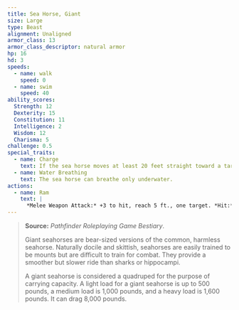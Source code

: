 ```yaml
---
title: Sea Horse, Giant
size: Large
type: Beast
alignment: Unaligned
armor_class: 13
armor_class_descriptor: natural armor
hp: 16
hd: 3
speeds:
  - name: walk
    speed: 0
  - name: swim
    speed: 40
ability_scores:
  Strength: 12
  Dexterity: 15
  Constitution: 11
  Intelligence: 2
  Wisdom: 12
  Charisma: 5
challenge: 0.5
special_traits:
  - name: Charge
    text: If the sea horse moves at least 20 feet straight toward a target and then hits it with a ram attack on the same turn, the target takes an extra 7 (2d6)  bludgeoning damage. It the target is a creature, it must succeed on a DC 11 Strength saving throw or be knocked prone.
  - name: Water Breathing
    text: The sea horse can breathe only underwater.
actions:
  - name: Ram
    text: |
      *Melee Weapon Attack:* +3 to hit, reach 5 ft., one target. *Hit:* 4 (1d6 + 1) bludgeoning damage.
---
```


> **Source:** *Pathfinder Roleplaying Game Bestiary*.
>
> Giant seahorses are bear-sized versions of the common, harmless seahorse. Naturally docile and skittish, seahorses are easily trained to be mounts but are difficult to train for combat. They provide a smoother but slower ride than sharks or hippocampi.
>
> A giant seahorse is considered a quadruped for the purpose of carrying capacity. A light load for a giant seahorse is up to 500 pounds, a medium load is 1,000 pounds, and a heavy load is 1,600 pounds. It can drag 8,000 pounds.
